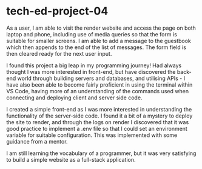 # tech-ed-project-04


As a user, I am able to visit the render website and access the page on both laptop and phone, including use of media queries so that the form is suitable for smaller screens. I am able to add a message to the guestbook which then appends to the end of the list of messages. The form field is then cleared ready for the next user input.

I found this project a big leap in my programming journey! Had always thought I was more interested in front-end, but have discovered the back-end world through building servers and databases, and utilising APIs - I have also been able to become fairly proficient in using the terminal within VS Code, having more of an understanding of the commands used when connecting and deploying client and server side code.

I created a simple front-end as I was more interested in understanding the functionality of the server-side code. I found it a bit of a mystery to deploy the site to render, and through the logs on render I discovered that it was good practice to implement a .env file so that I could set an environment variable for suitable configuration. This was implemented with some guidance from a mentor. 

I am still learning the vocabulary of a programmer, but it was very satisfying to build a simple website as a full-stack application.



